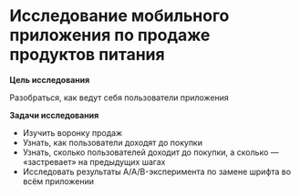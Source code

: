 # Исследование мобильного приложения по продаже продуктов питания

**Цель исследования**

Разобраться, как ведут себя пользователи приложения

**Задачи исследования**

* Изучить воронку продаж
* Узнать, как пользователи доходят до покупки
* Узнать, сколько пользователей доходит до покупки, а сколько — «застревает» на предыдущих шагах
* Исследовать результаты A/A/B-эксперимента по замене шрифта во всём приложении
